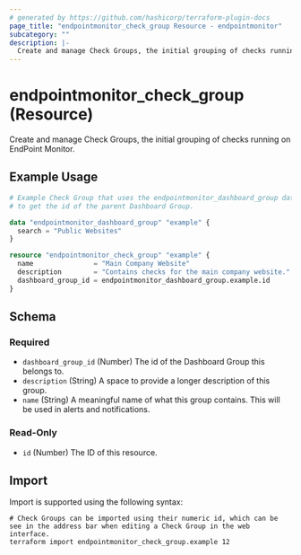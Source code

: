 ```yaml
---
# generated by https://github.com/hashicorp/terraform-plugin-docs
page_title: "endpointmonitor_check_group Resource - endpointmonitor"
subcategory: ""
description: |-
  Create and manage Check Groups, the initial grouping of checks running on EndPoint Monitor.
---
```


# endpointmonitor_check_group (Resource)

Create and manage Check Groups, the initial grouping of checks running on EndPoint Monitor.

## Example Usage

```terraform
# Example Check Group that uses the endpointmonitor_dashboard_group data source 
# to get the id of the parent Dashboard Group.

data "endpointmonitor_dashboard_group" "example" {
  search = "Public Websites"
}

resource "endpointmonitor_check_group" "example" {
  name               = "Main Company Website"
  description        = "Contains checks for the main company website."
  dashboard_group_id = endpointmonitor_dashboard_group.example.id
}
```

<!-- schema generated by tfplugindocs -->
## Schema

### Required

- `dashboard_group_id` (Number) The id of the Dashboard Group this belongs to.
- `description` (String) A space to provide a longer description of this group.
- `name` (String) A meaningful name of what this group contains. This will be used in alerts and notifications.

### Read-Only

- `id` (Number) The ID of this resource.

## Import

Import is supported using the following syntax:

```shell
# Check Groups can be imported using their numeric id, which can be see in the address bar when editing a Check Group in the web interface.
terraform import endpointmonitor_check_group.example 12
```
